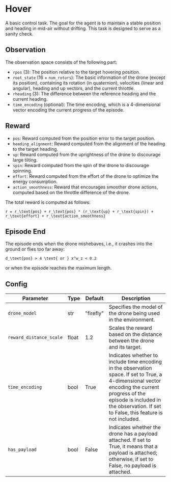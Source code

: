 Hover
=====


A basic control task. The goal for the agent is to maintain a stable
position and heading in mid-air without drifting. This task is designed
to serve as a sanity check.

## Observation
The observation space consists of the following part:

- `rpos` (3): The position relative to the target hovering position.
- `root_state` (16 + `num_rotors`): The basic information of the drone (except its position),
containing its rotation (in quaternion), velocities (linear and angular),
heading and up vectors, and the current throttle.
- `rheading` (3): The difference between the reference heading and the current heading.
- `time_encoding` (optional): The time encoding, which is a 4-dimensional vector encoding the current
progress of the episode.

## Reward
- `pos`: Reward computed from the position error to the target position.
- `heading_alignment`: Reward computed from the alignment of the heading to the target heading.
- `up`: Reward computed from the uprightness of the drone to discourage large tilting.
- `spin`: Reward computed from the spin of the drone to discourage spinning.
- `effort`: Reward computed from the effort of the drone to optimize the
energy consumption.
- `action_smoothness`: Reward that encourages smoother drone actions, computed based on the throttle difference of the drone.

The total reward is computed as follows:

```{math}
r = r_\text{pos} + r_\text{pos} * (r_\text{up} + r_\text{spin}) + r_\text{effort} + r_\text{action_smoothness}
```

## Episode End
The episode ends when the drone mishebaves, i.e., it crashes into the ground or flies too far away:

```{math}
d_\text{pos} > 4 \text{ or } x^w_z < 0.2
```

or when the episode reaches the maximum length.


## Config

| Parameter               | Type  | Default   | Description                                                                                                                                                                                                                             |
| ----------------------- | ----- | --------- | --------------------------------------------------------------------------------------------------------------------------------------------------------------------------------------------------------------------------------------- |
| `drone_model`           | str   | "firefly" | Specifies the model of the drone being used in the environment.                                                                                                                                                                         |
| `reward_distance_scale` | float | 1.2       | Scales the reward based on the distance between the drone and its target.                                                                                                                                                               |
| `time_encoding`         | bool  | True      | Indicates whether to include time encoding in the observation space. If set to True, a 4-dimensional vector encoding the current progress of the episode is included in the observation. If set to False, this feature is not included. |
| `has_payload`           | bool  | False     | Indicates whether the drone has a payload attached. If set to True, it means that a payload is attached; otherwise, if set to False, no payload is attached.                                                                            |



